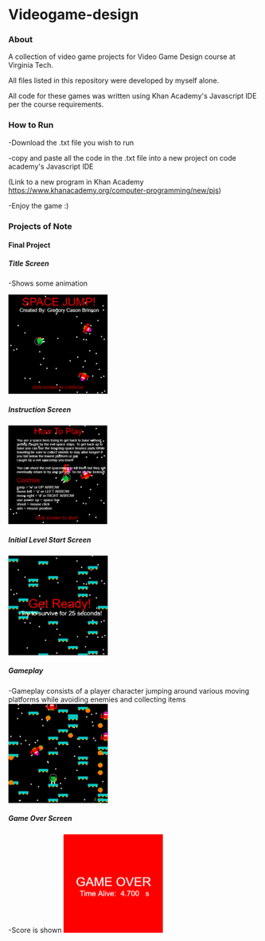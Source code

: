 # Videogame-design

### About

A collection of video game projects for Video Game Design course at Virginia Tech.

All files listed in this repository were developed by myself alone.

All code for these games was written using Khan Academy's Javascript IDE per the course requirements.


### How to Run

-Download the .txt file you wish to run 

-copy and paste all the code in the .txt file into a new project on code academy's Javascript IDE

  (Link to a new program in Khan Academy https://www.khanacademy.org/computer-programming/new/pjs)
  
-Enjoy the game :)


### Projects of Note

#### Final Project

##### Title Screen
-Shows some animation

<img src="https://github.com/casonbrinson-2021/Videogame-design/blob/main/images/VG1.PNG" width="200"/>

##### Instruction Screen
<img src="https://github.com/casonbrinson-2021/Videogame-design/blob/main/images/VG2.PNG" width="200"/>

##### Initial Level Start Screen
<img src="https://github.com/casonbrinson-2021/Videogame-design/blob/main/images/VG3.PNG" width="200"/>

##### Gameplay
-Gameplay consists of a player character jumping around various moving platforms while avoiding enemies and collecting items
<img src="https://github.com/casonbrinson-2021/Videogame-design/blob/main/images/VG4.PNG" width="200"/>

##### Game Over Screen
-Score is shown 
<img src="https://github.com/casonbrinson-2021/Videogame-design/blob/main/images/VG5.PNG" width="200"/>







